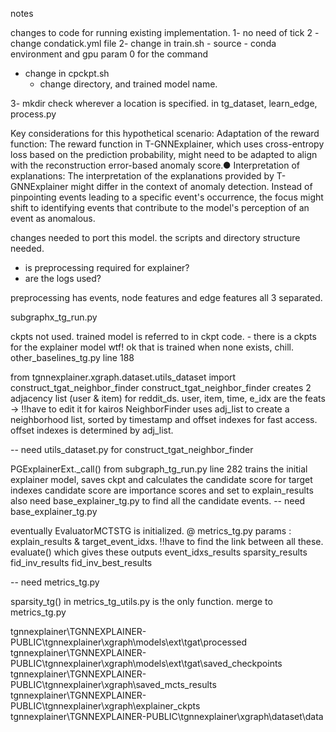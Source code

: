 notes

changes to code for running existing implementation.
1- no need of tick
2 - change condatick.yml file
2- change in train.sh 
    - source
    - conda environment
    and gpu param 0 for the command
- change in cpckpt.sh 
    - change directory, and trained model name.

3- mkdir check wherever a location is specified. in tg_dataset, learn_edge, process.py


Key considerations for this hypothetical scenario:
Adaptation of the reward function: The reward function in T-GNNExplainer, which uses cross-entropy loss based on the prediction probability, might need to be adapted to align with the reconstruction error-based anomaly score.●
Interpretation of explanations: The interpretation of the explanations provided by T-GNNExplainer might differ in the context of anomaly detection. Instead of pinpointing events leading to a specific event's occurrence, the focus might shift to identifying events that contribute to the model's perception of an event as anomalous.

changes needed to port this model.
the scripts and directory structure needed.
- is preprocessing required for explainer?
- are the logs used?

preprocessing has events, node features and edge features all 3 separated.

subgraphx_tg_run.py

ckpts not used. trained model is referred to in ckpt code. - there is a ckpts for the explainer model wtf!
ok that is trained when none exists, chill. other_baselines_tg.py line 188

from tgnnexplainer.xgraph.dataset.utils_dataset import construct_tgat_neighbor_finder
construct_tgat_neighbor_finder creates 2 adjacency list (user & item) for reddit_ds. 
user, item, time, e_idx are the feats  -> !!have to edit it for kairos
NeighborFinder uses adj_list to create a neighborhood list, sorted by timestamp and offset indexes for fast access.
offset indexes is determined by adj_list.

 -- need utils_dataset.py for construct_tgat_neighbor_finder

PGExplainerExt._call() from subgraph_tg_run.py line 282 trains the initial explainer model, saves ckpt and calculates the candidate score
for target indexes
candidate score are importance scores and set to explain_results
also need base_explainer_tg.py to find all the candidate events.
 -- need base_explainer_tg.py

eventually EvaluatorMCTSTG is initialized. @ metrics_tg.py
params : explain_results & target_event_idxs. !!have to find the link between all these.
evaluate() which gives these outputs
    event_idxs_results
    sparsity_results
    fid_inv_results
    fid_inv_best_results

 -- need metrics_tg.py

sparsity_tg() in metrics_tg_utils.py is the only function. 
merge to metrics_tg.py


tgnnexplainer\TGNNEXPLAINER-PUBLIC\tgnnexplainer\xgraph\models\ext\tgat\processed
tgnnexplainer\TGNNEXPLAINER-PUBLIC\tgnnexplainer\xgraph\models\ext\tgat\saved_checkpoints
tgnnexplainer\TGNNEXPLAINER-PUBLIC\tgnnexplainer\xgraph\saved_mcts_results
tgnnexplainer\TGNNEXPLAINER-PUBLIC\tgnnexplainer\xgraph\explainer_ckpts
tgnnexplainer\TGNNEXPLAINER-PUBLIC\tgnnexplainer\xgraph\dataset\data